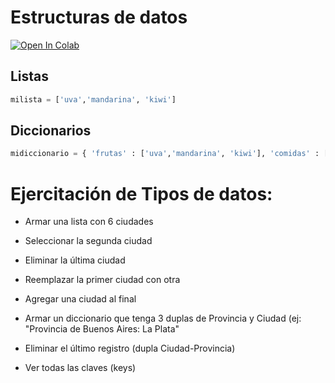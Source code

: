 # Estructuras de datos

[![Open In Colab](https://colab.research.google.com/assets/colab-badge.svg)](https://drive.google.com/file/d/1PfpljcOVYRQDEZBxM-Hgyj98BU-65MXB)


## Listas

```python
milista = ['uva','mandarina', 'kiwi']
```
## Diccionarios

```python
midiccionario = { 'frutas' : ['uva','mandarina', 'kiwi'], 'comidas' : ['milanesa','pizza','asado'] } 
```



# Ejercitación de Tipos de datos:

- Armar una lista con 6 ciudades

- Seleccionar la segunda ciudad

- Eliminar la última ciudad

- Reemplazar la primer ciudad con otra

- Agregar una ciudad al final

- Armar un diccionario que tenga 3 duplas de Provincia y Ciudad (ej: "Provincia de Buenos Aires: La Plata"

- Eliminar el último registro (dupla Ciudad-Provincia)

- Ver todas las claves (keys)
